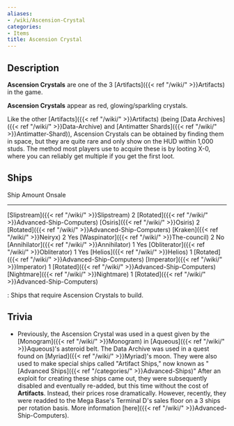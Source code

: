 ```yaml
---
aliases:
- /wiki/Ascension-Crystal
categories:
- Items
title: Ascension Crystal
---
```


## Description

**Ascension Crystals** are one of the 3 [Artifacts]({{< ref "/wiki/" >}}Artifacts) in the game.

**Ascension Crystals** appear as red, glowing/sparkling crystals.

Like the other [Artifacts]({{< ref "/wiki/" >}}Artifacts) (being [Data Archives]({{< ref "/wiki/" >}}Data-Archive) and [Antimatter Shards]({{< ref "/wiki/" >}}Antimatter-Shard)), Ascension Crystals can be obtained by finding them in space, but they are quite rare and only show on the HUD within 1,000 studs. The method most players use to acquire these is by looting X-0, where you can reliably get multiple if you get the first loot.

## Ships

Ship Amount Onsale

---

[Slipstream]({{< ref "/wiki/" >}}Slipstream) 2 [Rotated]({{< ref "/wiki/" >}}Advanced-Ship-Computers) [Osiris]({{< ref "/wiki/" >}}Osiris) 2 [Rotated]({{< ref "/wiki/" >}}Advanced-Ship-Computers) [Kraken]({{< ref "/wiki/" >}}Neiryx) 2 Yes [Waspinator]({{< ref "/wiki/" >}}The-council) 2 No [Annihilator]({{< ref "/wiki/" >}}Annihilator) 1 Yes [Obliterator]({{< ref "/wiki/" >}}Obliterator) 1 Yes [Helios]({{< ref "/wiki/" >}}Helios) 1 [Rotated]({{< ref "/wiki/" >}}Advanced-Ship-Computers) [Imperator]({{< ref "/wiki/" >}}Imperator) 1 [Rotated]({{< ref "/wiki/" >}}Advanced-Ship-Computers) [Nightmare]({{< ref "/wiki/" >}}Nightmare) 1 [Rotated]({{< ref "/wiki/" >}}Advanced-Ship-Computers)

: Ships that require Ascension Crystals to build.

## Trivia

- Previously, the Ascension Crystal was used in a quest given by the [Monogram]({{< ref "/wiki/" >}}Monogram) in [Aqueous]({{< ref "/wiki/" >}}Aqueous)'s asteroid belt. The Data Archive was used in a quest found on [Myriad]({{< ref "/wiki/" >}}Myriad)'s moon. They were also used to make special ships called "Artifact Ships," now known as "[Advanced Ships]({{< ref "/categories/" >}}Advanced-Ships)" After an exploit for creating these ships came out, they were subsequently disabled and eventually re-added, but this time without the cost of **Artifacts**. Instead, their prices rose dramatically. However, recently, they were readded to the Mega Base's Terminal D's sales floor on a 3 ships per rotation basis. More information [here]({{< ref "/wiki/" >}}Advanced-Ship-Computers).